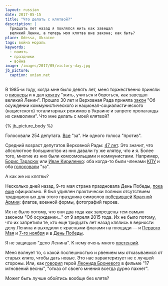 ```yaml
---
layout: russian
date: 2017-05-15
title: "Что делать с клятвой?"
description: |
  Тридцать лет назад я поклялся жить как завещал
  великий Ленин, а теперь моя клятва вне закона; как быть?
place: Odessa, Ukraine
tags: война мораль
keywords:
  - память
  - праздники
  - война
image: /images/2017/05/victory-day.jpg
jb_picture:
  caption: unian.net
---
```


В 1985-м году, когда мне было девять лет,
меня торжественно приняли в
[пионеры](https://ru.wikipedia.org/wiki/%D0%92%D1%81%D0%B5%D1%81%D0%BE%D1%8E%D0%B7%D0%BD%D0%B0%D1%8F_%D0%BF%D0%B8%D0%BE%D0%BD%D0%B5%D1%80%D1%81%D0%BA%D0%B0%D1%8F_%D0%BE%D1%80%D0%B3%D0%B0%D0%BD%D0%B8%D0%B7%D0%B0%D1%86%D0%B8%D1%8F_%D0%B8%D0%BC%D0%B5%D0%BD%D0%B8_%D0%92._%D0%98._%D0%9B%D0%B5%D0%BD%D0%B8%D0%BD%D0%B0)
и я дал
[клятву](http://www.revolucia.ru/le232a.htm)
"жить, учиться и бороться, как завещал великий Ленин".
Прошло 30 лет и Верховная Рада приняла
[закон](http://rada.gov.ua/ru/news/Novosty/Soobshchenyya/107131.html)
"Об осуждении коммунистического и национал-социалистического
(нацистского) тоталитарных режимов в Украине и запрете
пропаганды их символики". Что мне делать с моей клятвой?

<!--more-->

{% jb_picture_body %}

Голосовали 254 депутата. [Все](http://rada.gov.ua/ru/news/Novosty/Soobshchenyya/107131.html)
"за". Ни одного голоса "против".

Средний возраст депутатов Верховной Рады:
[47 лет](http://www.pravda.com.ua/rus/news/2013/02/8/6983140/). Это значит,
что абсолютное большинство из них давали ту же клятву, что и я.
Более того, многие из них были комсомольцами и коммунистами.
Например,
[Борис Тарасюк](https://ru.wikipedia.org/wiki/%D0%A2%D0%B0%D1%80%D0%B0%D1%81%D1%8E%D0%BA,_%D0%91%D0%BE%D1%80%D0%B8%D1%81_%D0%98%D0%B2%D0%B0%D0%BD%D0%BE%D0%B2%D0%B8%D1%87)
или
[Иван Кириленко](https://ru.wikipedia.org/wiki/%D0%9A%D0%B8%D1%80%D0%B8%D0%BB%D0%B5%D0%BD%D0%BA%D0%BE,_%D0%98%D0%B2%D0%B0%D0%BD_%D0%93%D1%80%D0%B8%D0%B3%D0%BE%D1%80%D1%8C%D0%B5%D0%B2%D0%B8%D1%87):
оба когда-то были членами
[КПУ](https://ru.wikipedia.org/wiki/%D0%9A%D0%BE%D0%BC%D0%BC%D1%83%D0%BD%D0%B8%D1%81%D1%82%D0%B8%D1%87%D0%B5%D1%81%D0%BA%D0%B0%D1%8F_%D0%BF%D0%B0%D1%80%D1%82%D0%B8%D1%8F_%D0%A3%D0%BA%D1%80%D0%B0%D0%B8%D0%BD%D1%8B)
и оба
[голосовали](http://w1.c1.rada.gov.ua/pls/radan_gs09/ns_golos?g_id=1426)
"за".

А как же их клятвы?

Несколько дней назад, 9-го мая страна праздновала День Победы,
[пока еще](http://24tv.ua/ru/vyhodnoj_na_9_maja_v_ukraine_hotjat_otmenit_den_pobedy_n813717)
официально. Я был удивлен практически полным отсутствием
традиционных для этого праздника символов
[победившей](https://ru.wikipedia.org/wiki/%D0%94%D0%B5%D0%BD%D1%8C_%D0%9F%D0%BE%D0%B1%D0%B5%D0%B4%D1%8B)
[Красной Армии](https://ru.wikipedia.org/wiki/%D0%A0%D0%B0%D0%B1%D0%BE%D1%87%D0%B5-%D0%BA%D1%80%D0%B5%D1%81%D1%82%D1%8C%D1%8F%D0%BD%D1%81%D0%BA%D0%B0%D1%8F_%D0%9A%D1%80%D0%B0%D1%81%D0%BD%D0%B0%D1%8F_%D0%B0%D1%80%D0%BC%D0%B8%D1%8F):
флагов, военной формы, фотографий героев.

Их не было потому, что они два года как запрещены тем самым законом
"Об осуждении..." от 9 апреля 2015 года. Их не было потому, что их
запретили те, кто еще тридцать лет назад клялись в верности
делу Ленина и выходили с красными флагами на площади &mdash; и
[Первого Мая](https://ru.wikipedia.org/wiki/%D0%9F%D0%B5%D1%80%D0%B2%D0%BE%D0%B5_%D0%BC%D0%B0%D1%8F_%28%D0%BF%D1%80%D0%B0%D0%B7%D0%B4%D0%BD%D0%B8%D0%BA%29)
и
[7-го ноября](https://ru.wikipedia.org/wiki/%D0%94%D0%B5%D0%BD%D1%8C_%D0%92%D0%B5%D0%BB%D0%B8%D0%BA%D0%BE%D0%B9_%D0%9E%D0%BA%D1%82%D1%8F%D0%B1%D1%80%D1%8C%D1%81%D0%BA%D0%BE%D0%B9_%D1%81%D0%BE%D1%86%D0%B8%D0%B0%D0%BB%D0%B8%D1%81%D1%82%D0%B8%D1%87%D0%B5%D1%81%D0%BA%D0%BE%D0%B9_%D1%80%D0%B5%D0%B2%D0%BE%D0%BB%D1%8E%D1%86%D0%B8%D0%B8)
и в
[День Победы](https://ru.wikipedia.org/wiki/%D0%94%D0%B5%D0%BD%D1%8C_%D0%9F%D0%BE%D0%B1%D0%B5%D0%B4%D1%8B).

Я не защищаю "дело Ленина". К нему очень много
[претензий](https://ru.wikipedia.org/wiki/%D0%A7%D1%91%D1%80%D0%BD%D0%B0%D1%8F_%D0%BA%D0%BD%D0%B8%D0%B3%D0%B0_%D0%BA%D0%BE%D0%BC%D0%BC%D1%83%D0%BD%D0%B8%D0%B7%D0%BC%D0%B0).

Меня волнует то, с какой поспешностью и рвением мы отказываемся
от старых клятв, чтобы дать новые. Это нас характеризует не с лучшей
стороны. Или, как
[говорил](https://www.youtube.com/watch?v=_C2d0nwO7yo)
герой
[Леонида Броневого](https://ru.wikipedia.org/wiki/%D0%91%D1%80%D0%BE%D0%BD%D0%B5%D0%B2%D0%BE%D0%B9,_%D0%9B%D0%B5%D0%BE%D0%BD%D0%B8%D0%B4_%D0%A1%D0%B5%D1%80%D0%B3%D0%B5%D0%B5%D0%B2%D0%B8%D1%87)
в фильме "17 мгновений весны",
"отказ от своего мнения всегда дурно пахнет".

Может быть лучше обойтись вообще без клятв?

